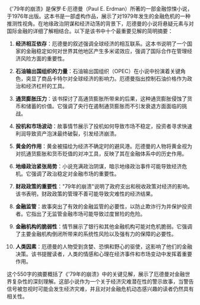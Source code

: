 《'79年的崩溃》是保罗·E·厄德曼（Paul E. Erdman）所著的一部金融惊悚小说，于1976年出版。这本书是一部虚构作品，展示了对1979年发生的金融危机的一种推测性视角。在地缘政治阴谋和经济动荡的背景下，厄德曼的小说将悬疑元素与对国际金融的详细了解相结合。以下是该书中十个最重要见解的简明摘要：

1. **经济相互依存**：厄德曼的叙述强调全球经济的相互联系。这本书说明了一个国家的金融稳定如何对世界其他地区产生多米诺效应，强调了国际合作在管理经济风险方面的重要性。

2. **石油输出国组织的力量**：石油输出国组织（OPEC）在小说中扮演着关键角色，突显了商品卡特尔对全球经济的影响力。厄德曼指出控制石油价格作为政治和经济杠杆的工具。

3. **通货膨胀压力**：该书探讨了高通货膨胀所带来的后果，这种通货膨胀侵蚀了货币和储蓄的价值。它强调了央行在遏制通货膨胀而不引发衰退方面面临的挑战。

4. **投机和市场波动**：故事情节展示了投机如何导致市场不稳定，投资者寻求快速利润导致资产泡沫最终破裂，引发经济崩溃。

5. **黄金的作用**：黄金被描绘为经济不确定时的避风港。厄德曼的人物将黄金视为对抗通货膨胀和货币贬值的对冲工具，反映了其在金融体系中的历史作用。

6. **地缘政治紧张局势**：小说充满政治阴谋，暗示地缘政治事件可能导致经济危机。它强调了政治稳定对金融市场的重要性。

7. **财政政策的重要性**："79年的崩溃"说明了政府支出和税收政策对经济的影响。该书表明，财政政策的管理不善可能导致灾难性的经济结果。

8. **金融监管**：故事突出了有效的金融监管的必要性，以防止欺诈行为并保护投资者。它指出了无监管金融市场可能导致过度冒险的危险。

9. **金融机构的脆弱性**：情节展示了银行和其他金融机构可能对危机脆弱。它强调了主要金融机构倒闭所带来的系统性风险以及强有力的保障的必要性。

10. **人类因素**：厄德曼的人物受到贪婪、恐惧和野心的驱使，这影响了他们的金融决策。该书提醒读者，人类的情感和心理在经济事件和市场变动中发挥着重要作用。

这个550字的摘要概括了《'79年的崩溃》中的关键见解，展示了厄德曼对金融世界复杂性的深刻理解。这部小说作为一个关于经济灾难潜在性的警示故事，当警告信号被忽视时可能会发生经济灾难，并且对对金融危机动态感兴趣的读者仍然具有相关性。